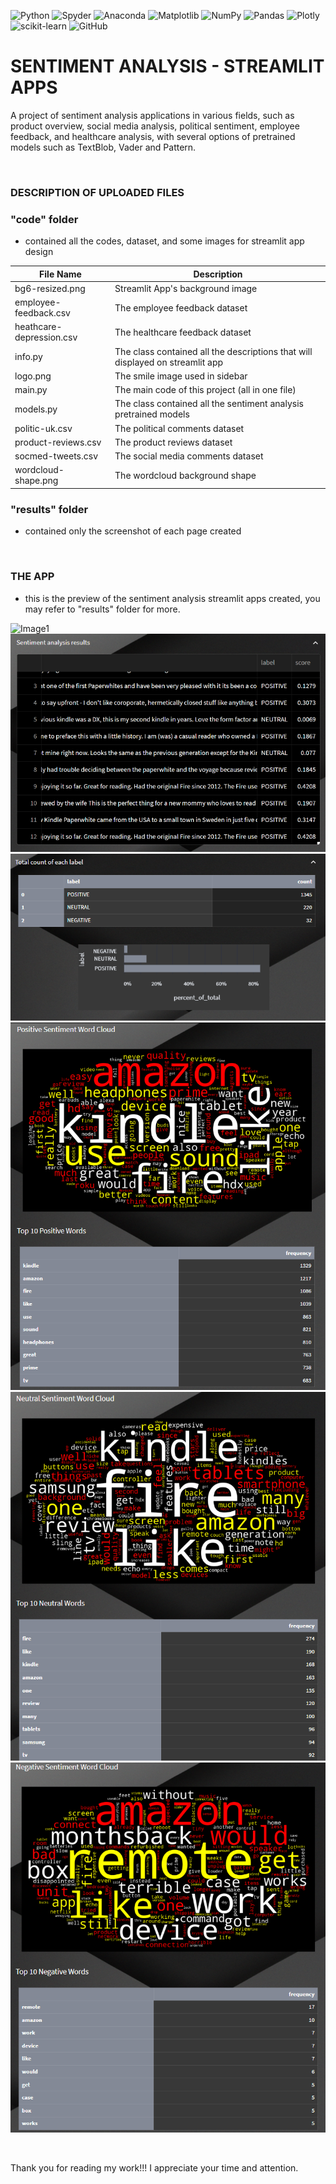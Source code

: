 ![Python](https://img.shields.io/badge/python-3670A0?style=for-the-badge&logo=python&logoColor=ffdd54)
![Spyder](https://img.shields.io/badge/Spyder-838485?style=for-the-badge&logo=spyder%20ide&logoColor=maroon)
![Anaconda](https://img.shields.io/badge/Anaconda-%2344A833.svg?style=for-the-badge&logo=anaconda&logoColor=white)
![Matplotlib](https://img.shields.io/badge/Matplotlib-%23ffffff.svg?style=for-the-badge&logo=Matplotlib&logoColor=black)
![NumPy](https://img.shields.io/badge/numpy-%23013243.svg?style=for-the-badge&logo=numpy&logoColor=white)
![Pandas](https://img.shields.io/badge/pandas-%23150458.svg?style=for-the-badge&logo=pandas&logoColor=white)
![Plotly](https://img.shields.io/badge/Plotly-%233F4F75.svg?style=for-the-badge&logo=plotly&logoColor=white)
![scikit-learn](https://img.shields.io/badge/scikit--learn-%23F7931E.svg?style=for-the-badge&logo=scikit-learn&logoColor=white)
![GitHub](https://img.shields.io/badge/github-%23121011.svg?style=for-the-badge&logo=github&logoColor=white)

# SENTIMENT ANALYSIS - STREAMLIT APPS

A project of sentiment analysis applications in various fields, such as product overview, social media analysis, political sentiment, employee feedback, and healthcare analysis, with several options of pretrained models such as TextBlob, Vader and Pattern. 

&nbsp;

### DESCRIPTION OF UPLOADED FILES

### "code" folder

- contained all the codes, dataset, and some images for streamlit app design

|File Name|Description|
|---------|-----------|
|bg6-resized.png|Streamlit App's background image|
|employee-feedback.csv|The employee feedback dataset|
|heathcare-depression.csv|The healthcare feedback dataset|
|info.py|The class contained all the descriptions that will displayed on streamlit app|
|logo.png|The smile image used in sidebar|
|main.py|The main code of this project (all in one file)|
|models.py|The class contained all the sentiment analysis pretrained models|
|politic-uk.csv|The political comments dataset|
|product-reviews.csv|The product reviews dataset|
|socmed-tweets.csv|The social media comments dataset|
|wordcloud-shape.png|The wordcloud background shape|

### "results" folder

- contained only the screenshot of each page created 

&nbsp;

### THE APP

- this is the preview of the sentiment analysis streamlit apps created, you may refer to "results" folder for more. 

![Image1](results/page1-1-sample1.png)
![Image2](results/page1-results-table.png)
![Image3](results/page1-total-count-by-label.png)
![Image4](results/page1-wordcloud-positive.png)
![Image5](results/page1-wordcloud-neutral.png)
![Image6](results/page1-wordcloud-negative.png)

&nbsp;

Thank you for reading my work!!! I appreciate your time and attention.
